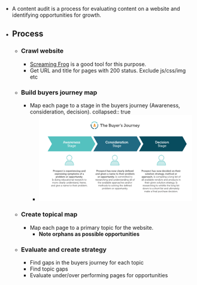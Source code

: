 - A content audit is a process for evaluating content on a website and identifying opportunities for growth.
- ## Process
	- ### Crawl website
		- [Screaming Frog](https://www.screamingfrog.co.uk/seo-spider/) is a good tool for this purpose.
		- Get URL and title for pages with 200 status. Exclude js/css/img etc
	- ### Build buyers journey map
		- Map each page to a stage in the buyers journey (Awareness, consideration, decision).
		  collapsed:: true
			- ![the-buyers-journey.png](../assets/the-buyers-journey_1673207074849_0.png)
	- ### Create topical map
		- Map each page to a primary topic for the website.
			- **Note orphans as possible opportunities**
	- ### Evaluate and create strategy
		- Find gaps in the buyers journey for each topic
		- Find topic gaps
		- Evaluate under/over performing pages for opportunities